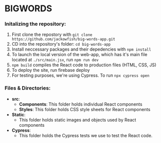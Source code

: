 # BIGWORDS

### Initalizing the repository:

1. First clone the repostory with `git clone https://github.com/jackowfish/big-words-app.git`
2. CD into the repository's folder: `cd big-words-app` 
3. Install neccessary packages and their depedencies with `npm install`
4. To launch the local version of the web-app, which has it's main file located at `./src/main.jsx`, run `npm run dev`
5. `npm build` compiles the React code to production files (HTML, CSS, JS)
6. To deploy the site, run firebase deploy
7. For testing purposes, we're using Cypress. To run `npx cypress open`

### Files & Directories:

* **src**:
  * **Components**: This folder holds individual React components
  * **Styles**: This folder holds CSS style sheets for React components
* **Static**:
  * This folder holds static images and objects used by React components
* **Cypress**:
  * This folder holds the Cypress tests we use to test the React code.
